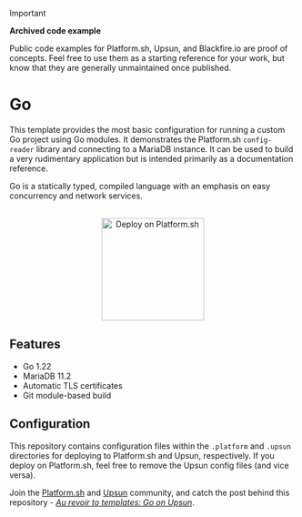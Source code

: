 > [!IMPORTANT]
> **Archived code example**
>
> Public code examples for Platform.sh, Upsun, and Blackfire.io are proof of concepts.
> Feel free to use them as a starting reference for your work, but know that they are generally unmaintained once published.

# Go

This template provides the most basic configuration for running a custom Go project using Go modules.  It demonstrates the Platform.sh `config-reader` library and connecting to a MariaDB instance.  It can be used to build a very rudimentary application but is intended primarily as a documentation reference.

Go is a statically typed, compiled language with an emphasis on easy concurrency and network services.

<p align="center">
    <br/>
    <img src="https://platform.sh/images/deploy/lg-blue.svg" alt="Deploy on Platform.sh" width="180px" />
</a>
</p>

## Features

* Go 1.22
* MariaDB 11.2
* Automatic TLS certificates
* Git module-based build

## Configuration

This repository contains configuration files within the `.platform` and `.upsun` directories for deploying to Platform.sh and Upsun, respectively.
If you deploy on Platform.sh, feel free to remove the Upsun config files (and vice versa).

Join the [Platform.sh](https://docs.platform.sh/#connect-with-us) and [Upsun](https://docs.upsun.com/#connect-with-us) community, and catch the post behind this repository - [_Au revoir to templates: Go on Upsun_](https://support.platform.sh/hc/en-us/community/posts/17707674764050-Templates-migrations-Go).
